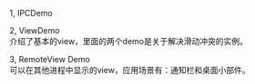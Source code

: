 1, IPCDemo

2, ViewDemo<br>
  介绍了基本的view，里面的两个demo是关于解决滑动冲突的实例。
  
3, RemoteView Demo<br>
  可以在其他进程中显示的view，应用场景有：通知栏和桌面小部件。
